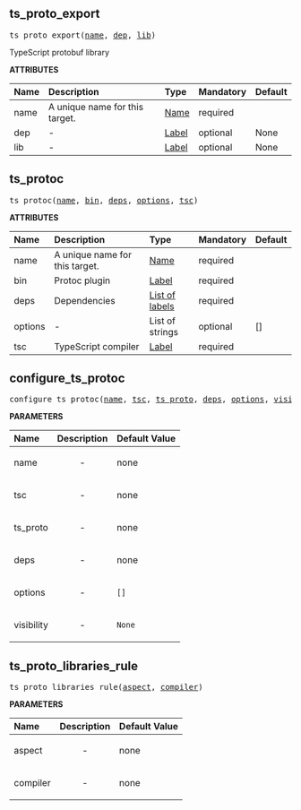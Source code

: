 <!-- Generated with Stardoc: http://skydoc.bazel.build -->

<a id="#ts_proto_export"></a>

## ts_proto_export

<pre>
ts_proto_export(<a href="#ts_proto_export-name">name</a>, <a href="#ts_proto_export-dep">dep</a>, <a href="#ts_proto_export-lib">lib</a>)
</pre>

TypeScript protobuf library

**ATTRIBUTES**

| Name                                  | Description                    | Type                                                               | Mandatory | Default |
| :------------------------------------ | :----------------------------- | :----------------------------------------------------------------- | :-------- | :------ |
| <a id="ts_proto_export-name"></a>name | A unique name for this target. | <a href="https://bazel.build/docs/build-ref.html#name">Name</a>    | required  |         |
| <a id="ts_proto_export-dep"></a>dep   | -                              | <a href="https://bazel.build/docs/build-ref.html#labels">Label</a> | optional  | None    |
| <a id="ts_proto_export-lib"></a>lib   | -                              | <a href="https://bazel.build/docs/build-ref.html#labels">Label</a> | optional  | None    |

<a id="#ts_protoc"></a>

## ts_protoc

<pre>
ts_protoc(<a href="#ts_protoc-name">name</a>, <a href="#ts_protoc-bin">bin</a>, <a href="#ts_protoc-deps">deps</a>, <a href="#ts_protoc-options">options</a>, <a href="#ts_protoc-tsc">tsc</a>)
</pre>

**ATTRIBUTES**

| Name                                  | Description                    | Type                                                                        | Mandatory | Default |
| :------------------------------------ | :----------------------------- | :-------------------------------------------------------------------------- | :-------- | :------ |
| <a id="ts_protoc-name"></a>name       | A unique name for this target. | <a href="https://bazel.build/docs/build-ref.html#name">Name</a>             | required  |         |
| <a id="ts_protoc-bin"></a>bin         | Protoc plugin                  | <a href="https://bazel.build/docs/build-ref.html#labels">Label</a>          | required  |         |
| <a id="ts_protoc-deps"></a>deps       | Dependencies                   | <a href="https://bazel.build/docs/build-ref.html#labels">List of labels</a> | required  |         |
| <a id="ts_protoc-options"></a>options | -                              | List of strings                                                             | optional  | []      |
| <a id="ts_protoc-tsc"></a>tsc         | TypeScript compiler            | <a href="https://bazel.build/docs/build-ref.html#labels">Label</a>          | required  |         |

<a id="#configure_ts_protoc"></a>

## configure_ts_protoc

<pre>
configure_ts_protoc(<a href="#configure_ts_protoc-name">name</a>, <a href="#configure_ts_protoc-tsc">tsc</a>, <a href="#configure_ts_protoc-ts_proto">ts_proto</a>, <a href="#configure_ts_protoc-deps">deps</a>, <a href="#configure_ts_protoc-options">options</a>, <a href="#configure_ts_protoc-visibility">visibility</a>)
</pre>

**PARAMETERS**

| Name                                                  | Description               | Default Value     |
| :---------------------------------------------------- | :------------------------ | :---------------- |
| <a id="configure_ts_protoc-name"></a>name             | <p align="center"> - </p> | none              |
| <a id="configure_ts_protoc-tsc"></a>tsc               | <p align="center"> - </p> | none              |
| <a id="configure_ts_protoc-ts_proto"></a>ts_proto     | <p align="center"> - </p> | none              |
| <a id="configure_ts_protoc-deps"></a>deps             | <p align="center"> - </p> | none              |
| <a id="configure_ts_protoc-options"></a>options       | <p align="center"> - </p> | <code>[]</code>   |
| <a id="configure_ts_protoc-visibility"></a>visibility | <p align="center"> - </p> | <code>None</code> |

<a id="#ts_proto_libraries_rule"></a>

## ts_proto_libraries_rule

<pre>
ts_proto_libraries_rule(<a href="#ts_proto_libraries_rule-aspect">aspect</a>, <a href="#ts_proto_libraries_rule-compiler">compiler</a>)
</pre>

**PARAMETERS**

| Name                                                  | Description               | Default Value |
| :---------------------------------------------------- | :------------------------ | :------------ |
| <a id="ts_proto_libraries_rule-aspect"></a>aspect     | <p align="center"> - </p> | none          |
| <a id="ts_proto_libraries_rule-compiler"></a>compiler | <p align="center"> - </p> | none          |
